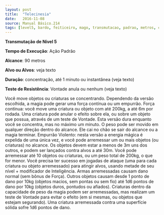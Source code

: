 ```yaml
---
layout: post
title:  "Telecinesia"
date:   2016-11-08
source: Manual Básico.214
tags: [level5, bardo, feiticeiro, mago, transmutacao, padrao, metros, concentracao, nenhum, vontade, anula]
---
```


**Transmutação de Nível 5**

**Tempo de Execução**: Ação Padrão

**Alcance**: 90 metros

**Alvo ou Alvos**: veja texto

**Duração**: concentração, até 1 minuto ou instantânea (veja texto)

**Teste de Resistência**: Vontade anula ou nenhum (veja texto)

Você move objetos ou criaturas se concentrando. Dependendo da versão escolhida, a magia pode gerar uma força contínua ou um empurrão.
Força contínua: você move uma criatura ou objeto com até 200kg, a até 6m por rodada. 
Uma criatura pode anular o efeito sobre ela, ou sobre um objeto que possua, através de um teste de Vontade.
Esta versão dura enquanto você se concentra, mas no máximo um minuto. O peso pode ser movido em qualquer direção dentro do alcance. Ele cai no chão se sair do alcance ou a magia terminar.
Empurrão Violento: nesta versão a energia mágica é expelida de uma única vez, e você pode arremessar um ou mais objetos (ou criaturas) no alcance. Os objetos devem estar a menos de 3m uns dos outros, 
e podem ser lançados contra alvos a até 30m. Você pode arremessar até 10 objetos ou criaturas, ou um peso total de 200kg, o que for menor.
Você precisa ter sucesso em jogadas de ataque (uma para cada criatura ou objeto arremessado) para atingir alvos, usando metade de seu nível + modificador de Inteligência. Armas arremessadas causam dano 
normal (sem bônus de Força). Outros objetos causam desde 1 ponto de dano por 10kg (objetos macios, sem pontas ou sem fio) até 1d6 pontos de dano por 10kg (objetos duros, pontudos ou afiados).
Criaturas dentro da capacidade de peso da magia podem ser arremessadas, mas realizam um teste de Vontade para evitar o efeito (em si mesmas, ou objetos que estejam segurando). 
Uma criatura arremessada contra uma superfície sólida sofre 1d6 pontos de dano.